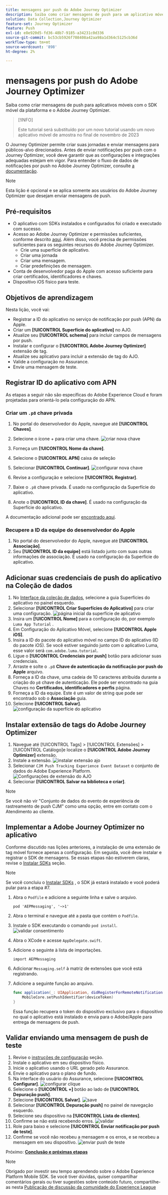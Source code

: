 ```yaml
---
title: mensagens por push do Adobe Journey Optimizer
description: Saiba como criar mensagens de push para um aplicativo móvel com o SDK móvel da plataforma e o Adobe Journey Optimizer.
solution: Data Collection,Journey Optimizer
feature-set: Journey Optimizer
feature: Push
exl-id: e8e920d5-fd36-48b7-9185-a34231c0d336
source-git-commit: bc53cb5926f708408a42aa98a1d364c5125cb36d
workflow-type: tm+mt
source-wordcount: '898'
ht-degree: 2%

---
```


# mensagens por push do Adobe Journey Optimizer

Saiba como criar mensagens de push para aplicativos móveis com o SDK móvel da plataforma e o Adobe Journey Optimizer.

>[!INFO]
>
> Este tutorial será substituído por um novo tutorial usando um novo aplicativo móvel de amostra no final de novembro de 2023

O Journey Optimizer permite criar suas jornadas e enviar mensagens para públicos-alvo direcionados. Antes de enviar notificações por push com o Journey Optimizer, você deve garantir que as configurações e integrações adequadas estejam em vigor. Para entender o fluxo de dados de notificações por push no Adobe Journey Optimizer, consulte [a documentação](https://experienceleague.adobe.com/docs/journey-optimizer/using/configuration/configuration-message/push-config/push-gs.html).

>[!NOTE]
>
>Esta lição é opcional e se aplica somente aos usuários do Adobe Journey Optimizer que desejam enviar mensagens de push.


## Pré-requisitos

* O aplicativo com SDKs instalados e configurados foi criado e executado com sucesso.
* Acesso ao Adobe Journey Optimizer e permissões suficientes, conforme descrito [aqui](https://experienceleague.adobe.com/docs/journey-optimizer/using/configuration/configuration-message/push-config/push-configuration.html?lang=en). Além disso, você precisa de permissões suficientes para os seguintes recursos do Adobe Journey Optimizer.
   * Crie uma superfície de aplicativo.
   * Criar uma jornada
   * Criar uma mensagem.
   * Criar predefinições de mensagem.
* Conta de desenvolvedor paga do Apple com acesso suficiente para criar certificados, identificadores e chaves.
* Dispositivo iOS físico para teste.

## Objetivos de aprendizagem

Nesta lição, você vai:

* Registrar a ID do aplicativo no serviço de notificação por push (APN) da Apple.
* Criar um **[!UICONTROL Superfície do aplicativo]** no AJO.
* Atualize seu **[!UICONTROL schema]** para incluir campos de mensagens por push.
* Instalar e configurar o **[!UICONTROL Adobe Journey Optimizer]** extensão de tag.
* Atualize seu aplicativo para incluir a extensão de tag do AJO.
* Valide a configuração no Assurance.
* Envie uma mensagem de teste.


## Registrar ID do aplicativo com APN

As etapas a seguir não são específicas do Adobe Experience Cloud e foram projetadas para orientá-lo pela configuração do APN.

### Criar um `.p8` chave privada

1. No portal do desenvolvedor do Apple, navegue até **[!UICONTROL Chaves]**.
1. Selecione o ícone + para criar uma chave.
   ![criar nova chave](assets/mobile-push-apple-dev-new-key.png)

1. Forneça um **[!UICONTROL Nome da chave]**.
1. Selecione o **[!UICONTROL APN]** caixa de seleção
1. Selecionar **[!UICONTROL Continuar]**.
   ![configurar nova chave](assets/mobile-push-apple-dev-config-key.png)
1. Revise a configuração e selecione **[!UICONTROL Registrar]**.
1. Baixe o `.p8` chave privada. É usado na configuração da Superfície do aplicativo.
1. Anote o **[!UICONTROL ID da chave]**. É usado na configuração da Superfície do aplicativo.

A documentação adicional pode ser [encontrado aqui](https://help.apple.com/developer-account/#/devcdfbb56a3).

### Recupere a ID da equipe do desenvolvedor do Apple

1. No portal do desenvolvedor do Apple, navegue até **[!UICONTROL Associação]**.
1. Seu **[!UICONTROL ID da equipe]** está listado junto com suas outras informações de associação. É usado na configuração da Superfície do aplicativo.

## Adicionar suas credenciais de push do aplicativo na Coleção de dados

1. No [Interface da coleção de dados](https://experience.adobe.com/br/data-collection/), selecione a guia Superfícies do aplicativo no painel esquerdo.
1. Selecionar **[!UICONTROL Criar Superfícies do Aplicativo]** para criar uma configuração.
   ![página inicial da superfície de aplicativo](assets/mobile-push-app-surface.png)
1. Insira um **[!UICONTROL Nome]** para a configuração do, por exemplo `Luma App Tutorial`  .
1. Em Configuração do Aplicativo Móvel, selecione **[!UICONTROL Apple iOS]**.
1. Insira a ID do pacote do aplicativo móvel no campo ID do aplicativo (ID do pacote iOS). Se você estiver seguindo junto com o aplicativo Luma, esse valor será `com.adobe.luma.tutorial`.
1. Ligue o **[!UICONTROL Credenciais por push]** botão para adicionar suas credenciais.
1. Arraste e solte o `.p8` **Chave de autenticação da notificação por push do Apple** arquivo.
1. Forneça a ID da chave, uma cadeia de 10 caracteres atribuída durante a criação do `p8` chave de autenticação. Ele pode ser encontrado na guia Chaves no **Certificados, identificadores e perfis** página.
1. Forneça a ID da equipe. Este é um valor de string que pode ser encontrado sob o **Associação** guia.
1. Selecione **[!UICONTROL Salvar]**.
   ![configuração da superfície do aplicativo](assets/mobile-push-app-surface-config.png)

## Instalar extensão de tags do Adobe Journey Optimizer

1. Navegue até [!UICONTROL Tags] > [!UICONTROL Extensões] > [!UICONTROL Catálogo]e localize o **[!UICONTROL Adobe Journey Optimizer]** extensão.
1. Instale a extensão.
   ![instalar extensão ajo](assets/mobile-push-tags-install.png)
1. Selecionar `CJM Push Tracking Experience Event Dataset` o conjunto de dados do Adobe Experience Platform.
   ![Configurações de extensão do AJO](assets/mobile-push-tags-ajo.png)
1. Selecionar **[!UICONTROL Salvar na biblioteca e criar]**.

>[!NOTE]
>Se você não vir &quot;Conjunto de dados do evento de experiência de rastreamento de push CJM&quot; como uma opção, entre em contato com o Atendimento ao cliente.
>

## Implementar a Adobe Journey Optimizer no aplicativo

Conforme discutido nas lições anteriores, a instalação de uma extensão de tag móvel fornece apenas a configuração. Em seguida, você deve instalar e registrar o SDK de mensagens. Se essas etapas não estiverem claras, revise o [Instalar SDKs](install-sdks.md) seção.

>[!NOTE]
>
>Se você concluiu o [Instalar SDKs](install-sdks.md) , o SDK já estará instalado e você poderá pular para a etapa #7.

1. Abra o `Podfile` e adicione a seguinte linha e salve o arquivo.

   `pod 'AEPMessaging', '~>1'`
1. Abra o terminal e navegue até a pasta que contém o `Podfile`.
1. Instale o SDK executando o comando `pod install`.
   ![validar consentimento](assets/mobile-push-terminal-install.png)
1. Abra o XCode e acesse `AppDelegate.swift`.
1. Adicione o seguinte à lista de importações.

   `import AEPMessaging`
1. Adicionar `Messaging.self` à matriz de extensões que você está registrando.
1. Adicione a seguinte função ao arquivo.

   ```swift
   func application(_: UIApplication, didRegisterForRemoteNotificationsWithDeviceToken deviceToken: Data) {
       MobileCore.setPushIdentifier(deviceToken)
   }
   ```

   Essa função recupera o token do dispositivo exclusivo para o dispositivo no qual o aplicativo está instalado e envia para o Adobe/Apple para entrega de mensagens de push.

## Validar enviando uma mensagem de push de teste

1. Revise o [instruções de configuração](assurance.md) seção.
1. Instale o aplicativo em seu dispositivo físico.
1. Inicie o aplicativo usando o URL gerado pelo Assurance.
1. Envie o aplicativo para o plano de fundo.
1. Na interface do usuário do Assurance, selecione **[!UICONTROL Configurar]**.
   ![configurar clique](assets/mobile-push-validate-config.png)
1. Selecione o **[!UICONTROL +]** botão ao lado de **[!UICONTROL Depuração push]**.
1. Selecione **[!UICONTROL Salvar]**.
   ![save](assets/mobile-push-validate-save.png)
1. Selecionar **[!UICONTROL Depuração push]** no painel de navegação esquerdo.
1. Selecione seu dispositivo na **[!UICONTROL Lista de clientes]**.
1. Confirme se não está recebendo erros.
   ![validar](assets/mobile-push-validate-confirm.png)
1. Role para baixo e selecione **[!UICONTROL Enviar notificação por push de teste]**.
1. Confirme se você não recebeu a mensagem e os erros, e se recebeu a mensagem em seu dispositivo.
   ![enviar push de teste](assets/mobile-push-validate-send-test.png)

Próximo: **[Conclusão e próximas etapas](conclusion.md)**

>[!NOTE]
>
>Obrigado por investir seu tempo aprendendo sobre o Adobe Experience Platform Mobile SDK. Se você tiver dúvidas, quiser compartilhar comentários gerais ou tiver sugestões sobre conteúdo futuro, compartilhe-as nesta [Publicação de discussão da comunidade do Experience League](https://experienceleaguecommunities.adobe.com/t5/adobe-experience-platform-data/tutorial-discussion-implement-adobe-experience-cloud-in-mobile/td-p/443796)
